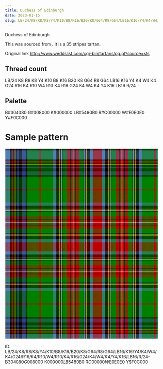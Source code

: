 ```yaml
---
title: Duchess of Edinburgh
date: 2023-01-15
slug: LB/24/K8/R8/K8/Y4/K10/B8/K16/B20/K8/G64/R8/G64/LB16/K16/Y4/K4/W4/K4/G24/R16/K4/R10/W4/R10/K4/R16/G24/K4/W4/K4/Y4/K16/LB16/R/24-B$304080 G$008000 K$000000 LB$5480B0 R$C00000 W$E0E0E0 Y$F0C000
---
```

Duchess of Edinburgh

This was sourced from <no value>.  It is a 35 stripes tartan.

Original link http://www.weddslist.com/cgi-bin/tartans/pg.pl?source=sts

## Thread count
LB/24 K8 R8 K8 Y4 K10 B8 K16 B20 K8 G64 R8 G64 LB16 K16 Y4 K4 W4 K4 G24 R16 K4 R10 W4 R10 K4 R16 G24 K4 W4 K4 Y4 K16 LB16 R/24

## Palette
B#304080 G#008000 K#000000 LB#5480B0 R#C00000 W#E0E0E0 Y#F0C000

# Sample pattern

![Tartan detail](tartan.png "LB/24 K8 R8 K8 Y4 K10 B8 K16 B20 K8 G64 R8 G64 LB16 K16 Y4 K4 W4 K4 G24 R16 K4 R10 W4 R10 K4 R16 G24 K4 W4 K4 Y4 K16 LB16 R/24 tartan")

ID: LB/24/K8/R8/K8/Y4/K10/B8/K16/B20/K8/G64/R8/G64/LB16/K16/Y4/K4/W4/K4/G24/R16/K4/R10/W4/R10/K4/R16/G24/K4/W4/K4/Y4/K16/LB16/R/24-B$304080 G$008000 K$000000 LB$5480B0 R$C00000 W$E0E0E0 Y$F0C000